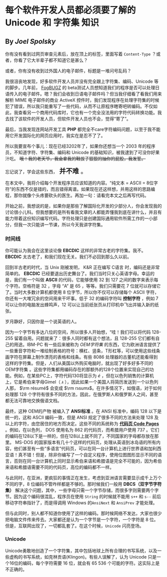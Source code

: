 <head>
<script>
MathJax = {
  tex: {
    inlineMath: [['$', '$'], ['\\(', '\\)']],
    displayMath: [["$$", "$$"], ["\\[", "\\]"]],
  },
  svg: {
    fontCache: 'global'
  }
};
</script>
<script type="text/javascript" id="MathJax-script" async
  src="https://cdn.bootcdn.net/ajax/libs/mathjax/3.2.0/es5/tex-chtml-full.js">
</script>
</head>

# 每个软件开发人员都必须要了解的 Unicode 和 字符集 知识

## By ***Joel Spolsky***

你有没有看到过网页审查元素后，放在顶上的标签，里面写着 ```Content-Type``` ？或者，你看了它大半辈子都不知道它是甚么？

或者，你有没有收到过外国人的电子邮件，标题是一堆问号乱码？

我很沮丧地发现，好多软件开发人员并没有完全跟上字符集、编码、Unicode 等的脚步。几年前， [FogBUGZ](http://www.fogcreek.com/FogBUGZ) 的 beta测试人员想知道我们的程序是否可以处理日语传入的电子邮件。嗯？我们会收到日语电子邮件吗？但当我仔细看了看我们用来解析 MIME 电子邮件的商业 ActiveX 控件时，我们发现程序在处理字符集的时候犯了错误，所以我只能重写了一些代码，从而不让原程序瞎寄吧转编码。不仅如此，我查看另一个商用代码库时，它也有一个完全没法用的字符代码转换功能。我去找了该软件的开发人员，但软件开发人员也不会，觉得“寄了”。

最后，当我发现连网站开发工具 **PHP** 都完全不care字符编码问题，以至于我不能用它开发国际化的网页应用时，我实在是忍不了了。

所以我要宣布个事儿：现在已经3202年了，如果你还想当一个 2003 年的程序员，不知道字符、字符集、编码和 Unicode 的基础知识，被我逮到了可没你好果汁吃。 ~~哦！我的老天爷，我会拿我的鞋拔子狠狠的抽你的屁股，我发誓。~~

忘记说了，学会这些东西，<span style="font-size:150%"> **并不难** 。</span>

在本文中，我将介绍每个开发程序员应该知道的内容。“纯文本 = ASCII = 8位字符”的东西不仅是错的，而且错得离谱。如果现在还这样想，并用这样的思路编程，那你就像个头疼要砍头的医生。再加一句：请看完本文之后再写代码。

开始之前，我想说的是，如果你是那些了解国际化开发的少部分人，你会发现我的讨论很小儿科。但我想要的是所有看我文章的人都能弄懂我到底在讲什么，并且有能力带着这份知识编写代码。字符处理只是创建国际通用软件所需工作的一小部分，但我一次只能讲一节课，所以今天我讲字符集。

### 时间线

你可能认为我会在这里谈论像 **EBCDIC** 这样的非常古老的字符集。我不。**EBCDIC** 太古老了，和我们现在无关。我们不必回到那么久以前。

回到半古老的时代，当 Unix 刚被发明， K&R 正在编写 C语言 时，编码还是非常简单的。 **EBCDIC** 已经要退出历史舞台了。我们当时只关心英语字母。幸运的是，我们有一个叫做 **ASCII** 的代码，它能够使用 32 到 127 之间的数字来表示每个字符。空格符是  32 ，字母 “A” 是 65 ，等等。我们只需要花 7 位就可以存储它了。当时大多数计算机都使用 8 位字节，所以你不仅可以存储每个 ASCII 字符，你还有一大堆冗余的空间用来干坏事。低于 32 的编码字符叫 **控制字符** ，例如 7 可以让你的电脑发出蜂鸣声，12 可以让当前纸张页从打印机中飞出并输入新的纸张。

岁月静好，只因你是一个说英语的人。

因为一个字节有多达八位的空间，所以很多人开始想，“哇！我们可以将代码 128-255 留着自用。问题就来了：很多人同时都有这个想法，且 128-255 它们都有自己的用途。IBM-PC 有一些后来被称为 *OEM字符集* 的东西，它为欧洲语言提供了一些重音字符和一堆绘制表格的符号：横杠、竖条，T形杠等，可以使用这些线条画字符在屏幕上制作漂亮的表格和线条。有些 8086 处理器的古董机还能看得到这样的字符集。但是，人们从美国以外购买电脑时，就出现了好多好多不同的 OEM字符集 。这些字符集都用编码存在的那额外的128个位置来实现自己的功能。例如，在某些PC上，字符代码130将显示为 $é$  ，但在以色列销售的计算机上，它是希伯来字母Gimel（ $ג$ ），因此如果一个美国人将简历发送到一个以色列人那， $\rm résumé$ 会变成 $\rm rגsumג$。在许多情况下，如俄语，对于如何处理那 128 个字符有很多不同的方法，因此，在俄罗斯人和俄罗斯人之间，甚至都无法可靠地交换俄语文档。

最终，这种 OEM的产物 被编入了 **ANSI标准** 。在 ANSI 标准中，编码 128 以下是统一的，这和 ASCII 编码一致，但是 ANSI 规定了很多不同的方法来处理 128 及以上的字符，由您居住的地方而决定。这些不同的系统称为 [**代码页 Code Pages**](https://learn.microsoft.com/zh-CN/windows/win32/intl/code-pages) 。例如，在以色列， DOS 使用名为 862 的代码页，而希腊用户使用 737 。它们的编码在128以下是一样的，但在128以上就不同了，不同国家的字母都存放在那里。 MS-DOS 的国家版本有几十个这样的代码页，处理从英语到冰岛语的所有内容，他们甚至有一些“多语言”代码页，可以在同一台计算机上进行世界语和加利西亚语！真不错！但是，除非你编写了一个自定义程序，使用位图图形显示不同的语言，否则在同一台计算机上同时显示希伯来语和希腊语是完全不可能的，因为希伯来语和希腊语需要不同的代码页，高位的编码都不一样。

与此同时，在亚洲，更疯狂的事情正在发生，考虑到亚洲语言需要显示成千上万个不同的字，8 位编码不管咋样都是不够的。那时候我们一般用 **DBCS（双字节字符集）** 解决这个问题，其中，一些字母只需一个字节存储，而很多字则需要两个字节。因为这个编码很混乱，程序员在使用 ```String``` 的时候就不能用  ```s++``` 和 ```s--``` 前后移动字符串指针了，而是得调用 Windows 的```AnsiNext``` 和 ```AnsiPrev``` 才能处理。

但与此同时，别人都不知道你使用了这样的编码。那时候网络不发达，大家也很少把电脑文件传来传去。大家都还是认为一个字节是一个字符，一个字符是 8 位。但是，互联网出现了，一切都乱套了。在这个时候，```Unicode``` 闪亮登场。

### Unicode

Unicode勇敢地创造了一个字符集，其中包括地球上所有合理的书写系统，以及一些虚构的书写系统，如克林贡语(Klingon)。有些人误解了，认为 Unicode 只是一个16位的编码，每个字符需要 16 位，就会有 65 536 个可能的字符。这实际上是不正确的。

